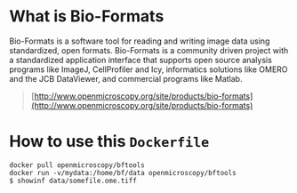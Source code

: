 # What is Bio-Formats

Bio-Formats is a software tool for reading and writing image data using
standardized, open formats. Bio-Formats is a community driven project with a
standardized application interface that supports open source analysis programs
like ImageJ, CellProfiler and Icy, informatics solutions like OMERO and the JCB
DataViewer, and commercial programs like Matlab. 

> [http://www.openmicroscopy.org/site/products/bio-formats](http://www.openmicroscopy.org/site/products/bio-formats)

# How to use this `Dockerfile`

    docker pull openmicroscopy/bftools
    docker run -v/mydata:/home/bf/data openmicroscopy/bftools
    $ showinf data/somefile.ome.tiff
